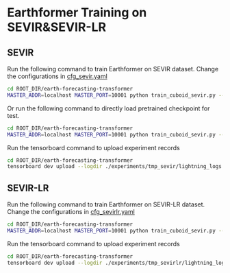 # Earthformer Training on SEVIR&SEVIR-LR
## SEVIR
Run the following command to train Earthformer on SEVIR dataset. 
Change the configurations in [cfg_sevir.yaml](./cfg_sevir.yaml)
```bash
cd ROOT_DIR/earth-forecasting-transformer
MASTER_ADDR=localhost MASTER_PORT=10001 python train_cuboid_sevir.py --gpus 2 --cfg cfg_sevir.yaml --ckpt_name last.ckpt --save tmp_sevir
```
Or run the following command to directly load pretrained checkpoint for test.
```bash
cd ROOT_DIR/earth-forecasting-transformer
MASTER_ADDR=localhost MASTER_PORT=10001 python train_cuboid_sevir.py --gpus 2 --pretrained --save tmp_sevir
```
Run the tensorboard command to upload experiment records
```bash
cd ROOT_DIR/earth-forecasting-transformer
tensorboard dev upload --logdir ./experiments/tmp_sevir/lightning_logs --name 'tmp_sevir'
```
## SEVIR-LR
Run the following command to train Earthformer on SEVIR-LR dataset. 
Change the configurations in [cfg_sevirlr.yaml](./cfg_sevirlr.yaml)
```bash
cd ROOT_DIR/earth-forecasting-transformer
MASTER_ADDR=localhost MASTER_PORT=10001 python train_cuboid_sevir.py --gpus 2 --cfg cfg_sevirlr.yaml --ckpt_name last.ckpt --save tmp_sevirlr
```
Run the tensorboard command to upload experiment records
```bash
cd ROOT_DIR/earth-forecasting-transformer
tensorboard dev upload --logdir ./experiments/tmp_sevirlr/lightning_logs --name 'tmp_sevirlr'
```
